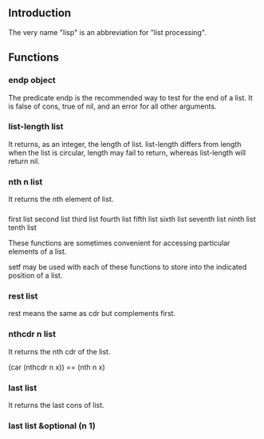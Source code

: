 
## Introduction

The very name "lisp" is an abbreviation for "list processing".

## Functions

### endp object

The predicate endp is the recommended way to test for the end of a list.
It is false of cons, true of nil, and an error for all other arguments.

### list-length list

It returns, as an integer, the length of list.
list-length differs from length when the list is circular, length may fail to return,
whereas list-length will return nil.


### nth n list

It returns the nth element of list.

### 
first list
second list
third list
fourth list
fifth list
sixth list
seventh list
ninth list
tenth list

These functions are sometimes convenient for accessing particular elements of a list.

setf may be used with each of these functions to store into the indicated position of
a list.

### rest list

rest means the same as cdr but complements first.

### nthcdr n list

It returns the nth cdr of the list.

(car (nthcdr n x)) == (nth n x)

### last list

It returns the last cons of list.

### last list &optional (n 1)


